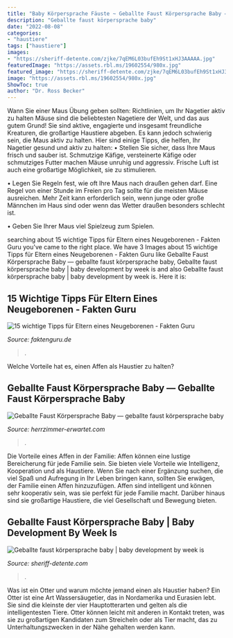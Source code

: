 ```yaml
---
title: "Baby Körpersprache Fäuste ~ Geballte Faust Körpersprache Baby — Geballte Faust Körpersprache Baby"
description: "Geballte faust körpersprache baby"
date: "2022-08-08"
categories:
- "haustiere"
tags: ["haustiere"]
images:
- "https://sheriff-detente.com/zjke/7qEM6L03bufEh9St1xHJ3AAAAA.jpg"
featuredImage: "https://assets.rbl.ms/19602554/980x.jpg"
featured_image: "https://sheriff-detente.com/zjke/7qEM6L03bufEh9St1xHJ3AAAAA.jpg"
image: "https://assets.rbl.ms/19602554/980x.jpg"
ShowToc: true
author: "Dr. Ross Becker"
---
```



Wann Sie einer Maus Übung geben sollten: Richtlinien, um Ihr Nagetier aktiv zu halten
Mäuse sind die beliebtesten Nagetiere der Welt, und das aus gutem Grund! Sie sind aktive, engagierte und insgesamt freundliche Kreaturen, die großartige Haustiere abgeben. Es kann jedoch schwierig sein, die Maus aktiv zu halten. Hier sind einige Tipps, die helfen, Ihr Nagetier gesund und aktiv zu halten:
• Stellen Sie sicher, dass Ihre Maus frisch und sauber ist. Schmutzige Käfige, versteinerte Käfige oder schmutziges Futter machen Mäuse unruhig und aggressiv. Frische Luft ist auch eine großartige Möglichkeit, sie zu stimulieren.

• Legen Sie Regeln fest, wie oft Ihre Maus nach draußen gehen darf. Eine Regel von einer Stunde im Freien pro Tag sollte für die meisten Mäuse ausreichen. Mehr Zeit kann erforderlich sein, wenn junge oder große Männchen im Haus sind oder wenn das Wetter draußen besonders schlecht ist.

• Geben Sie Ihrer Maus viel Spielzeug zum Spielen.

	

		
searching about 15 wichtige Tipps für Eltern eines Neugeborenen - Fakten Guru you've came to the right place. We have 3 Images about 15 wichtige Tipps für Eltern eines Neugeborenen - Fakten Guru like Geballte Faust Körpersprache Baby — geballte faust körpersprache baby, Geballte faust körpersprache baby | baby development by week is and also Geballte faust körpersprache baby | baby development by week is. Here it is:
		
    
## 15 Wichtige Tipps Für Eltern Eines Neugeborenen - Fakten Guru

<img loading=lazy src="https://assets.rbl.ms/19602554/980x.jpg" onerror="this.onerror=null;this.src='https://tse3.mm.bing.net/th?id=OIP.B-yVPNvdSEuz-G6bCmdGkQHaE0&amp;pid=15.1';" alt="15 wichtige Tipps für Eltern eines Neugeborenen - Fakten Guru">

_Source: faktenguru.de_

>. 

	

Welche Vorteile hat es, einen Affen als Haustier zu halten?

    
## Geballte Faust Körpersprache Baby — Geballte Faust Körpersprache Baby

<img loading=lazy src="https://herrzimmer-erwartet.com/xdde/qyMhKab9u8QkmWsfDt0lVAHaHa.jpg" onerror="this.onerror=null;this.src='https://tse2.mm.bing.net/th?id=OIP.zcDqrE861z1wJ371VVVUMQAAAA&amp;pid=15.1';" alt="Geballte Faust Körpersprache Baby — geballte faust körpersprache baby">

_Source: herrzimmer-erwartet.com_

>. 

	

Die Vorteile eines Affen in der Familie: Affen können eine lustige Bereicherung für jede Familie sein. Sie bieten viele Vorteile wie Intelligenz, Kooperation und als Haustiere.
Wenn Sie nach einer Ergänzung suchen, die viel Spaß und Aufregung in Ihr Leben bringen kann, sollten Sie erwägen, der Familie einen Affen hinzuzufügen. Affen sind intelligent und können sehr kooperativ sein, was sie perfekt für jede Familie macht. Darüber hinaus sind sie großartige Haustiere, die viel Gesellschaft und Bewegung bieten.

    
## Geballte Faust Körpersprache Baby | Baby Development By Week Is

<img loading=lazy src="https://sheriff-detente.com/zjke/7qEM6L03bufEh9St1xHJ3AAAAA.jpg" onerror="this.onerror=null;this.src='https://tse1.mm.bing.net/th?id=OIP.sc3aA2FsS2Vvx4F7cA7JBAAAAA&amp;pid=15.1';" alt="Geballte faust körpersprache baby | baby development by week is">

_Source: sheriff-detente.com_

>. 

	

Was ist ein Otter und warum möchte jemand einen als Haustier haben?
Ein Otter ist eine Art Wassersäugetier, das in Nordamerika und Eurasien lebt. Sie sind die kleinste der vier Hauptotterarten und gelten als die intelligentesten Tiere. Otter können leicht mit anderen in Kontakt treten, was sie zu großartigen Kandidaten zum Streicheln oder als Tier macht, das zu Unterhaltungszwecken in der Nähe gehalten werden kann.


